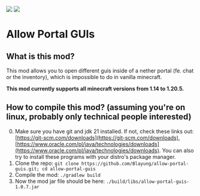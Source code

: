 [![](https://cdn.jsdelivr.net/npm/@intergrav/devins-badges@3/assets/cozy/available/github_vector.svg)](https://github.com/Blayung/allow-portal-guis) ![](https://cdn.jsdelivr.net/npm/@intergrav/devins-badges@3/assets/cozy/unsupported/forge_vector.svg)

# Allow Portal GUIs

## What is this mod?
This mod allows you to open different guis inside of a nether portal (fe. chat or the inventory), which is impossible to do in vanilla minecraft.  
  
**This mod currently supports all minecraft versions from 1.14 to 1.20.5.**

## How to compile this mod? (assuming you're on linux, probably only technical people interested)
0. Make sure you have git and jdk 21 installed. If not, check these links out: [https://git-scm.com/downloads](https://git-scm.com/downloads), [https://www.oracle.com/pl/java/technologies/downloads](https://www.oracle.com/pl/java/technologies/downloads). You can also try to install these programs with your distro's package manager.
1. Clone the repo: `git clone https://github.com/Blayung/allow-portal-guis.git; cd allow-portal-guis`
2. Compile the mod: `./gradlew build`
3. Now the mod jar file should be here: `./build/libs/allow-portal-guis-1.0.7.jar`
